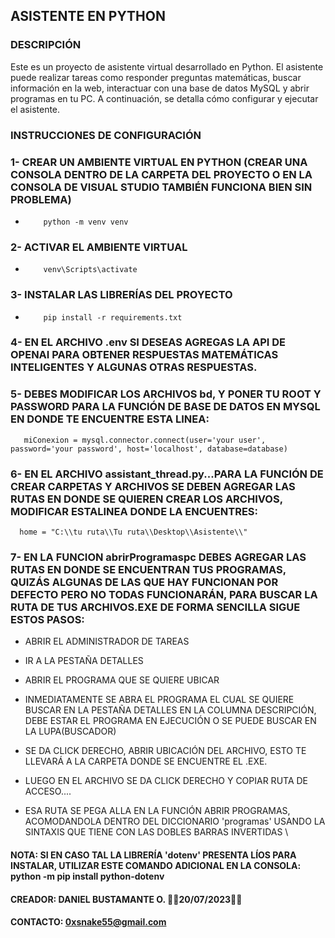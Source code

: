 ## ASISTENTE EN PYTHON

### DESCRIPCIÓN

Este es un proyecto de asistente virtual desarrollado en Python. El asistente puede realizar tareas como responder preguntas matemáticas, buscar información en la web, interactuar con una base de datos MySQL y abrir programas en tu PC. A continuación, se detalla cómo configurar y ejecutar el asistente.

### INSTRUCCIONES DE CONFIGURACIÓN

### 1- CREAR UN AMBIENTE VIRTUAL EN PYTHON  (CREAR UNA CONSOLA DENTRO DE LA CARPETA DEL PROYECTO O EN LA CONSOLA DE VISUAL STUDIO TAMBIÉN FUNCIONA BIEN SIN PROBLEMA)

-         python -m venv venv

### 2- ACTIVAR EL AMBIENTE VIRTUAL

-         venv\Scripts\activate

### 3- INSTALAR LAS LIBRERÍAS DEL PROYECTO

-         pip install -r requirements.txt

### 4- EN EL ARCHIVO .env SI DESEAS AGREGAS LA API DE OPENAI PARA OBTENER RESPUESTAS MATEMÁTICAS INTELIGENTES Y ALGUNAS OTRAS RESPUESTAS.

### 5- DEBES MODIFICAR LOS ARCHIVOS bd, Y PONER TU ROOT Y PASSWORD PARA LA FUNCIÓN DE BASE DE DATOS EN MYSQL EN DONDE TE ENCUENTRE ESTA LINEA: 

       miConexion = mysql.connector.connect(user='your user', password='your password', host='localhost', database=database)

### 6- EN EL ARCHIVO assistant_thread.py...PARA LA FUNCIÓN DE CREAR CARPETAS Y ARCHIVOS SE DEBEN AGREGAR LAS RUTAS EN DONDE SE QUIEREN CREAR LOS ARCHIVOS, MODIFICAR ESTALINEA DONDE LA ENCUENTRES:

      home = "C:\\tu ruta\\Tu ruta\\Desktop\\Asistente\\"

### 7- EN LA FUNCION abrirProgramaspc DEBES AGREGAR LAS RUTAS EN DONDE SE ENCUENTRAN TUS PROGRAMAS, QUIZÁS ALGUNAS DE LAS QUE HAY FUNCIONAN POR DEFECTO PERO NO TODAS FUNCIONARÁN, PARA BUSCAR LA RUTA DE TUS ARCHIVOS.EXE DE FORMA SENCILLA SIGUE ESTOS PASOS:

- ABRIR EL ADMINISTRADOR DE TAREAS

- IR A LA PESTAÑA DETALLES

- ABRIR EL PROGRAMA QUE SE QUIERE UBICAR

- INMEDIATAMENTE SE ABRA EL PROGRAMA EL CUAL SE QUIERE BUSCAR EN LA PESTAÑA DETALLES EN LA COLUMNA DESCRIPCIÓN, DEBE ESTAR EL PROGRAMA EN EJECUCIÓN O SE PUEDE BUSCAR EN LA LUPA(BUSCADOR)

- SE DA CLICK DERECHO, ABRIR UBICACIÓN DEL ARCHIVO, ESTO TE LLEVARÁ A LA CARPETA DONDE SE ENCUENTRE EL .EXE.

- LUEGO EN EL ARCHIVO SE DA CLICK DERECHO Y COPIAR RUTA DE ACCESO....

- ESA RUTA SE PEGA ALLA EN LA FUNCIÓN ABRIR PROGRAMAS, ACOMODANDOLA DENTRO DEL DICCIONARIO 'programas' USANDO LA SINTAXIS QUE TIENE CON LAS DOBLES BARRAS INVERTIDAS \\



#### NOTA: SI EN CASO TAL LA LIBRERÍA 'dotenv' PRESENTA LÍOS PARA INSTALAR, UTILIZAR ESTE COMANDO ADICIONAL EN LA CONSOLA:   python -m pip install python-dotenv


 
#### CREADOR: DANIEL BUSTAMANTE O. 🦉🖤20/07/2023🖤🦉
#### CONTACTO: 0xsnake55@gmail.com
